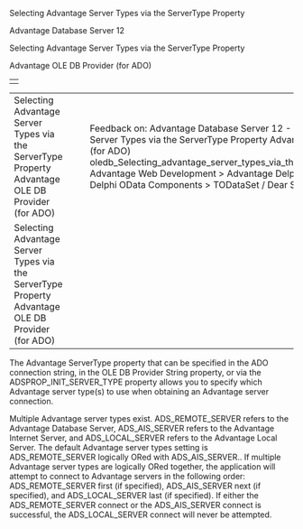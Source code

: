 Selecting Advantage Server Types via the ServerType Property




Advantage Database Server 12  

Selecting Advantage Server Types via the ServerType Property

Advantage OLE DB Provider (for ADO)

|  |
| --- |
|  |

|  |  |  |  |  |
| --- | --- | --- | --- | --- |
| Selecting Advantage Server Types via the ServerType Property  Advantage OLE DB Provider (for ADO) |  |  | Feedback on: Advantage Database Server 12 - Selecting Advantage Server Types via the ServerType Property Advantage OLE DB Provider (for ADO) oledb\_Selecting\_advantage\_server\_types\_via\_the\_servertype\_property Advantage Web Development > Advantage Delphi OData Client > Delphi OData Components > TODataSet / Dear Support Staff, |  |
| Selecting Advantage Server Types via the ServerType Property  Advantage OLE DB Provider (for ADO) |  |  |  |  |

The Advantage ServerType property that can be specified in the ADO connection string, in the OLE DB Provider String property, or via the ADSPROP\_INIT\_SERVER\_TYPE property allows you to specify which Advantage server type(s) to use when obtaining an Advantage server connection.

Multiple Advantage server types exist. ADS\_REMOTE\_SERVER refers to the Advantage Database Server, ADS\_AIS\_SERVER refers to the Advantage Internet Server, and ADS\_LOCAL\_SERVER refers to the Advantage Local Server. The default Advantage server types setting is ADS\_REMOTE\_SERVER logically ORed with ADS\_AIS\_SERVER.. If multiple Advantage server types are logically ORed together, the application will attempt to connect to Advantage servers in the following order: ADS\_REMOTE\_SERVER first (if specified), ADS\_AIS\_SERVER next (if specified), and ADS\_LOCAL\_SERVER last (if specified). If either the ADS\_REMOTE\_SERVER connect or the ADS\_AIS\_SERVER connect is successful, the ADS\_LOCAL\_SERVER connect will never be attempted.